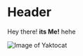 # Header

Hey there! **its Me!** hehe


![Image of Yaktocat](https://octodex.github.com/images/yaktocat.png)
